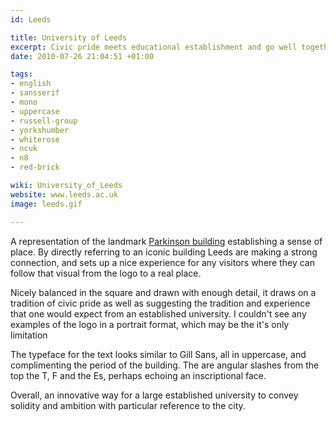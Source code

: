 ```yaml
---
id: Leeds

title: University of Leeds
excerpt: Civic pride meets educational establishment and go well together
date: 2010-07-26 21:04:51 +01:00

tags:
- english
- sansserif
- mono
- uppercase
- russell-group
- yorkshumber
- whiterose
- ncuk
- n8
- red-brick

wiki: University_of_Leeds
website: www.leeds.ac.uk
image: leeds.gif

---
```


A representation of the landmark [Parkinson building](http://en.wikipedia.org/wiki/Parkinson_Building) establishing a sense of place. By directly referring to an iconic building Leeds are making a strong connection, and sets up a nice experience for any visitors where they can follow that visual from the logo to a real place.

Nicely balanced in the square and drawn with enough detail, it draws on a tradition of civic pride as well as suggesting the tradition and experience that one would expect from an established university. I couldn't see any examples of the logo in a portrait format, which may be the it's only limitation

The typeface for the text looks similar to Gill Sans, all in uppercase, and complimenting the period of the building. The are angular slashes from the top the T, F and the Es, perhaps echoing an inscriptional face.

Overall, an innovative way for a large established university to convey solidity and ambition with particular reference to the city.

